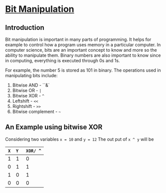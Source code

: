# <ins>Bit Manipulation</ins>

## Introduction
Bit manipulation is important in many parts of programming. It helps for example to control how a program uses memory in a particular computer. In computer science, bits are an important concept to know and more so the ability to manipulate them. Binary numbers are also important to know since in computing, everything is executed through 0s and 1s. 

For example, the number 5 is stored as 101 in binary. The operations used in manipulating bits include:
1. Bitwise AND - ``&`
2. Bitwise OR - `|`
3. Bitwise XOR - `^`
4. Leftshift - `<<`
5. Rightshift - `>>`
6. Bitwise complement - `~`

An Example using bitwise XOR
----------------------------
Considering two variables `x = 10` and `y = 12` The out put of `x ^ y` will be


|  `X`  |  `Y ` | `XOR/ ^`|
| --- | --- |  ---  |
|  1  |  1  |   0   |
|  0  |  1  |   1   |
|  1  |  0  |   1   |
|  0  |  0  |   0   |
